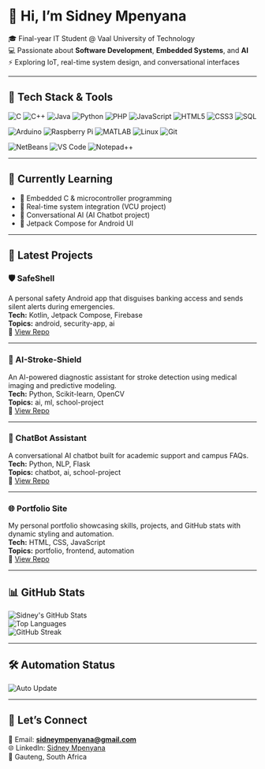 # 👋 Hi, I’m Sidney Mpenyana

🎓 Final-year IT Student @ Vaal University of Technology  
💻 Passionate about **Software Development**, **Embedded Systems**, and **AI**  
⚡ Exploring IoT, real-time system design, and conversational interfaces  

---

## 🔧 Tech Stack & Tools

<!-- Languages -->
![C](https://img.shields.io/badge/-C-00599C?style=flat&logo=c&logoColor=white)
![C++](https://img.shields.io/badge/-C++-00599C?style=flat&logo=cpp&logoColor=white)
![Java](https://img.shields.io/badge/-Java-007396?style=flat&logo=java&logoColor=white)
![Python](https://img.shields.io/badge/-Python-3776AB?style=flat&logo=python&logoColor=white)
![PHP](https://img.shields.io/badge/-PHP-777BB4?style=flat&logo=php&logoColor=white)
![JavaScript](https://img.shields.io/badge/-JavaScript-F7DF1E?style=flat&logo=javascript&logoColor=black)
![HTML5](https://img.shields.io/badge/-HTML5-E34F26?style=flat&logo=html5&logoColor=white)
![CSS3](https://img.shields.io/badge/-CSS3-1572B6?style=flat&logo=css3&logoColor=white)
![SQL](https://img.shields.io/badge/-SQL-003B57?style=flat&logo=postgresql&logoColor=white)

<!-- Embedded / Platforms -->
![Arduino](https://img.shields.io/badge/-Arduino-00979D?style=flat&logo=arduino&logoColor=white)
![Raspberry Pi](https://img.shields.io/badge/-Raspberry%20Pi-A22846?style=flat&logo=raspberrypi&logoColor=white)
![MATLAB](https://img.shields.io/badge/-MATLAB-FF8000?style=flat&logo=Mathworks&logoColor=white)
![Linux](https://img.shields.io/badge/-Linux-FCC624?style=flat&logo=linux&logoColor=black)
![Git](https://img.shields.io/badge/-Git-F05032?style=flat&logo=git&logoColor=white)

<!-- IDEs / Editors -->
![NetBeans](https://img.shields.io/badge/-NetBeans-1B6AC6?style=flat&logo=apachenetbeanside&logoColor=white)
![VS Code](https://img.shields.io/badge/-VS%20Code-007ACC?style=flat&logo=visualstudiocode&logoColor=white)
![Notepad++](https://img.shields.io/badge/-Notepad++-90E59A?style=flat&logo=notepadplusplus&logoColor=black)

---

## 🧠 Currently Learning

- 🔧 Embedded C & microcontroller programming  
- 📡 Real-time system integration (VCU project)  
- 🤖 Conversational AI (AI Chatbot project)  
- 🧩 Jetpack Compose for Android UI  

---
## 🚀 Latest Projects

### 🛡️ SafeShell
A personal safety Android app that disguises banking access and sends silent alerts during emergencies.  
**Tech:** Kotlin, Jetpack Compose, Firebase  
**Topics:** android, security-app, ai  
🔗 [View Repo](https://github.com/SIDNEY081/SafeShell)

---

### 🧠 AI-Stroke-Shield
An AI-powered diagnostic assistant for stroke detection using medical imaging and predictive modeling.  
**Tech:** Python, Scikit-learn, OpenCV  
**Topics:** ai, ml, school-project  
🔗 [View Repo](https://github.com/SIDNEY081/AI-Stroke-Shield)

---

### 💬 ChatBot Assistant
A conversational AI chatbot built for academic support and campus FAQs.  
**Tech:** Python, NLP, Flask  
**Topics:** chatbot, ai, school-project  
🔗 [View Repo](https://github.com/SIDNEY081/ChatBot-Assistant)

---

### 🌐 Portfolio Site
My personal portfolio showcasing skills, projects, and GitHub stats with dynamic styling and automation.  
**Tech:** HTML, CSS, JavaScript  
**Topics:** portfolio, frontend, automation  
🔗 [View Repo](https://github.com/SIDNEY081/Sidney081.github.io)

---

## 📊 GitHub Stats

![Sidney's GitHub Stats](https://github-readme-stats.vercel.app/api?username=SIDNEY081&show_icons=true&theme=radical)  
![Top Languages](https://github-readme-stats.vercel.app/api/top-langs/?username=SIDNEY081&layout=compact&langs_count=10&theme=radical)  
![GitHub Streak](https://github-readme-streak-stats.herokuapp.com/?user=SIDNEY081&theme=radical)

---

## 🛠️ Automation Status

![Auto Update](https://github.com/SIDNEY081/SIDNEY081/actions/workflows/update-readme.yml/badge.svg)

---

## 🤝 Let’s Connect

📧 Email: **sidneympenyana@gmail.com**  
🌐 LinkedIn: [Sidney Mpenyana](https://www.linkedin.com/in/sidney-mpenyana-891091147/)  
📍 Gauteng, South Africa
